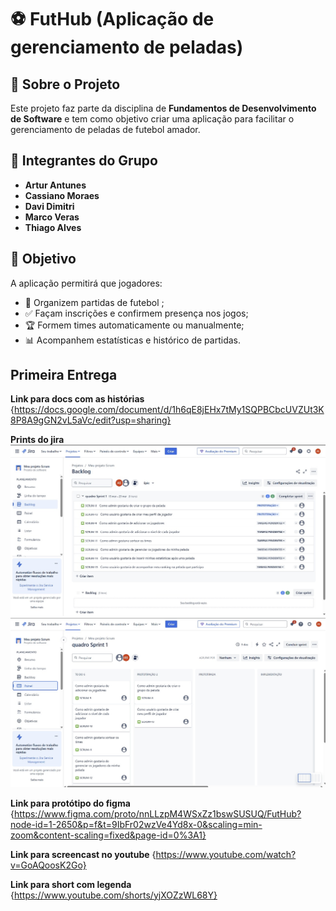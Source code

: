 # ⚽ FutHub (Aplicação de gerenciamento de peladas)

## 📌 Sobre o Projeto

Este projeto faz parte da disciplina de **Fundamentos de Desenvolvimento de Software** e tem como objetivo criar uma aplicação para facilitar o gerenciamento de peladas de futebol amador.

## 👥 Integrantes do Grupo

- **Artur Antunes**
- **Cassiano Moraes**
- **Davi Dimitri**
- **Marco Veras**
- **Thiago Alves**

## 🎯 Objetivo

A aplicação permitirá que jogadores:

- 📅 Organizem partidas de futebol ;
- ✅ Façam inscrições e confirmem presença nos jogos;
- 🏆 Formem times automaticamente ou manualmente;
- 📊 Acompanhem estatísticas e histórico de partidas.

## Primeira Entrega

**Link para docs com as histórias**
{https://docs.google.com/document/d/1h6qE8jEHx7tMy1SQPBCbcUVZUt3K8P8A9gGN2vL5aVc/edit?usp=sharing} 

**Prints do jira**
![print jira 01](print_backlog.jpg)
![print jira 02](print_quadro_jira.jpg)

**Link para protótipo do figma**
{https://www.figma.com/proto/nnLLzpM4WSxZz1bswSUSUQ/FutHub?node-id=1-2650&p=f&t=9IbFr02wzVe4Yd8x-0&scaling=min-zoom&content-scaling=fixed&page-id=0%3A1}

**Link para screencast no youtube**
{https://www.youtube.com/watch?v=GoAQoosK2Go}

**Link para short com legenda**
{https://www.youtube.com/shorts/yjXOZzWL68Y}